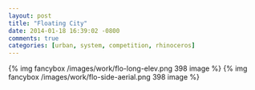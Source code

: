 ```yaml
---
layout: post
title: "Floating City"
date: 2014-01-18 16:39:02 -0800
comments: true
categories: [urban, system, competition, rhinoceros]
---
```

{% img fancybox /images/work/flo-long-elev.png 398 image %}
{% img fancybox /images/work/flo-side-aerial.png 398 image %}
